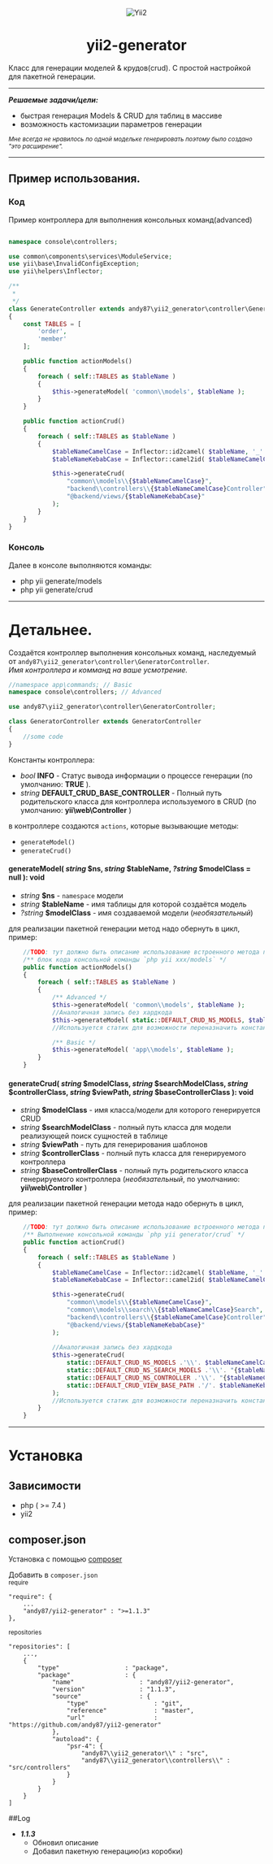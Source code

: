 <p align="center">
    <img src="https://raw.githubusercontent.com/andy87/yii2-generator/master/logo.png" alt="Yii2">
    <h1 align="center">yii2-generator</h1>
</p>

Класс для генерации моделей & крудов(crud). С простой настройкой для пакетной генерации.  

<hr>
  
***Решаемые задачи/цели:*** 
* быстрая генерация Models & CRUD для таблиц в массиве  
* возможность кастомизации параметров генерации  

<small>*Мне всегда не нравилось по одной модельке генерировать поэтому было создано "это расширение".*</small>

<hr>

## Пример использования.
### Код
Пример контроллера для выполнения консольных команд(advanced)  
```php

namespace console\controllers;

use common\components\services\ModuleService;
use yii\base\InvalidConfigException;
use yii\helpers\Inflector;

/**
 *
 */
class GenerateController extends andy87\yii2_generator\controller\GeneratorController
{
    const TABLES = [
        'order',
        'member'
    ];

    public function actionModels()
    {
        foreach ( self::TABLES as $tableName )
        {
            $this->generateModel( 'common\\models', $tableName );
        }
    }

    public function actionCrud()
    {
        foreach ( self::TABLES as $tableName )
        {
            $tableNameCamelCase = Inflector::id2camel( $tableName, '_' );
            $tableNameKebabCase = Inflector::camel2id( $tableNameCamelCase );

            $this->generateCrud(
                "common\\models\\{$tableNameCamelCase}",
                "backend\\controllers\\{$tableNameCamelCase}Controller",
                "@backend/views/{$tableNameKebabCase}"
            );
        }
    }
}
```
### Консоль
Далее в консоле выполняются команды:
* php yii generate/models
* php yii generate/crud

<hr>

# Детальнее.
Создаётся контроллер выполнения консольных команд, наследуемый от `andy87\yii2_generator\controller\GeneratorController`.  
*Имя контроллера и комманд на ваше усмотрение.*
```php
//namespace app\commands; // Basic
namespace console\controllers; // Advanced

use andy87\yii2_generator\controller\GeneratorController;

class GeneratorController extends GeneratorController
{
    //some code
}
```

Константы контроллера:
 * *bool* **INFO** - Статус вывода информации о процессе генерации (по умолчанию: **TRUE** ).  
 * *string* **DEFAULT_CRUD_BASE_CONTROLLER** - Полный путь родительского класса для контроллера используемого в CRUD (по умолчанию: **yii\web\Controller** )

 
в контроллере создаются `actions`, которые вызывающие методы:
* `generateModel()`
* `generateCrud()`  
  
#### generateModel( *string* $ns, *string* $tableName, *?string* $modelClass = null ): void
* *string* **$ns** - `namespace` модели
* *string* **$tableName** - имя таблицы для которой создаётся модель
* *?string* **$modelClass** - имя создаваемой модели (*необязательный*)

для реализации пакетной генерации метод надо обернуть в цикл, пример:
```php
    //TODO: тут должно быть описание использование встроенного метода пакетной генерации
    /** блок кода консольной команды `php yii xxx/models` */
    public function actionModels()
    {
        foreach ( self::TABLES as $tableName )
        {
            /** Advanced */
            $this->generateModel( 'common\\models', $tableName ); 
            //Аналогичная запись без хардкода
            $this->generateModel( static::DEFAULT_CRUD_NS_MODELS, $tableName ); // Advanced
            //Используется статик для возможности переназначить константу

            /** Basic */
            $this->generateModel( 'app\\models', $tableName );
        }
    }
```  
  
#### generateCrud( *string* $modelClass, *string* $searchModelClass, *string* $controllerClass, *string* $viewPath, *string* $baseControllerClass ): void
* *string* **$modelClass** - имя класса/модели для которого генерируется CRUD
* *string* **$searchModelClass** - полный путь класса для модели реализующей поиск сущностей в таблице
* *string* **$viewPath** -  путь для генерирования шаблонов
* *string* **$controllerClass** - полный путь класса для генерируемого контроллера
* *string* **$baseControllerClass** - полный путь родительского класса генерируемого контроллера (*необязательный*, по умолчанию: **yii\web\Controller** )

для реализации пакетной генерации метода надо обернуть в цикл, пример:
```php
    //TODO: тут должно быть описание использование встроенного метода пакетной генерации
    /** Выполнение консольной команды `php yii generator/crud` */
    public function actionCrud()
    {
        foreach ( self::TABLES as $tableName )
        {
            $tableNameCamelCase = Inflector::id2camel( $tableName, '_' );
            $tableNameKebabCase = Inflector::camel2id( $tableNameCamelCase );

            $this->generateCrud(
                "common\\models\\{$tableNameCamelCase}",
                "common\\models\\search\\{$tableNameCamelCase}Search",
                "backend\\controllers\\{$tableNameCamelCase}Controller",
                "@backend/views/{$tableNameKebabCase}"
            );
            
            //Аналогичная запись без хардкода
            $this->generateCrud(
                static::DEFAULT_CRUD_NS_MODELS .'\\'. $tableNameCamelCase,
                static::DEFAULT_CRUD_NS_SEARCH_MODELS .'\\'. "{$tableNameCamelCase}Search",
                static::DEFAULT_CRUD_NS_CONTROLLER .'\\'. "{$tableNameCamelCase}Controller",
                static::DEFAULT_CRUD_VIEW_BASE_PATH .'/'. $tableNameKebabCase
            );
            //Используется статик для возможности переназначить константу
        }
    }
```

<hr>

# Установка

## Зависимости
- php ( >= 7.4 )
- yii2 

## composer.json
Установка с помощью [composer](https://getcomposer.org/download/)

Добавить в `composer.json`  
<small>require</small>
```
"require": {
    ...
    "andy87/yii2-generator" : ">=1.1.3"
},
```
<small>repositories</small>
```
"repositories": [
    ...,
    {
        "type"                  : "package",
        "package"               : {
            "name"                  : "andy87/yii2-generator",
            "version"               : "1.1.3",
            "source"                : {
                "type"                  : "git",
                "reference"             : "master",
                "url"                   : "https://github.com/andy87/yii2-generator"
            },
            "autoload": {
                "psr-4": {
                    "andy87\\yii2_generator\\" : "src",
                    "andy87\\yii2_generator\\controllers\\" : "src/controllers"
                }
            }
        }
    }
]
```

##Log
* ***1.1.3*** 
  * Обновил описание
  * Добавил пакетную генерацию(из коробки)
